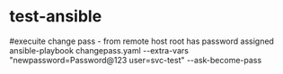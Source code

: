 # test-ansible


#execuite change pass - from remote host root has password assigned
ansible-playbook changepass.yaml --extra-vars "newpassword=Password@123 user=svc-test" --ask-become-pass

